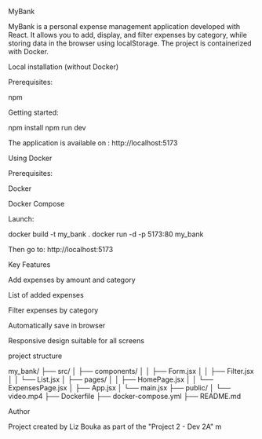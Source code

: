 MyBank

MyBank is a personal expense management application developed with React. It allows you to add, display, and filter expenses by category, while storing data in the browser using localStorage. The project is containerized with Docker.

Local installation (without Docker)

Prerequisites:

npm

Getting started:


npm install
npm run dev

The application is available on : http://localhost:5173

Using Docker

Prerequisites:

Docker

Docker Compose

Launch:

docker build -t my_bank .
docker run -d -p 5173:80 my_bank

Then go to: http://localhost:5173

Key Features

Add expenses by amount and category

List of added expenses

Filter expenses by category

Automatically save in browser

Responsive design suitable for all screens

project structure

my_bank/
├── src/
│ ├── components/
│ │ ├── Form.jsx
│ │ ├── Filter.jsx
│ │ └── List.jsx
│ ├── pages/
│ │ ├── HomePage.jsx
│ │ └── ExpensesPage.jsx
│ ├── App.jsx
│ └── main.jsx
├── public/
│ └── video.mp4
├── Dockerfile
├── docker-compose.yml
├── README.md


Author

Project created by Liz Bouka as part of the "Project 2 - Dev 2A" m

